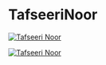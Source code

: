 # TafseeriNoor


[![Tafseeri Noor](https://lh3.googleusercontent.com/IiXPDwM-w2y40d4s2dUsZUCSSGP-YNAPPAboL4IA0Wi3KGNtuqqaxgBK-kaO77_rmwY=s180-rw)](https://play.google.com/store/apps/details?id=com.dev.hazhanjalal.tafseerinoor)

[![Tafseeri Noor](https://storage.googleapis.com/media-2017.suncitymusicfestival.com/2017/06/c247fc43-7b50e0f4-google-play.jpg)](https://play.google.com/store/apps/details?id=com.dev.hazhanjalal.tafseerinoor)
